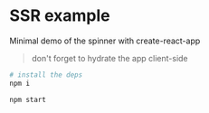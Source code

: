 # SSR example

Minimal demo of the spinner with create-react-app

> don't forget to hydrate the app client-side

```sh
# install the deps
npm i

npm start
```
